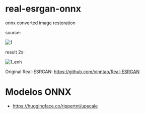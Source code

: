 # real-esrgan-onnx
onnx converted image restoration

source:

![1](https://github.com/instant-high/real-esrgan-onnx/assets/77229558/6e5bb519-4b41-4d60-8892-749248ca57d8)

result 2x:

![1_enh](https://github.com/instant-high/real-esrgan-onnx/assets/77229558/fbd001ce-992b-4648-9a53-94deba97f50a)



Original Real-ESRGAN: https://github.com/xinntao/Real-ESRGAN

# Modelos ONNX

- https://huggingface.co/rippertnt/upscale